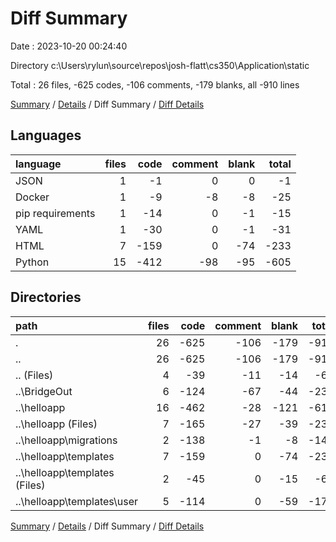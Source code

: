 # Diff Summary

Date : 2023-10-20 00:24:40

Directory c:\\Users\\rylun\\source\\repos\\josh-flatt\\cs350\\Application\\static

Total : 26 files,  -625 codes, -106 comments, -179 blanks, all -910 lines

[Summary](results.md) / [Details](details.md) / Diff Summary / [Diff Details](diff-details.md)

## Languages
| language | files | code | comment | blank | total |
| :--- | ---: | ---: | ---: | ---: | ---: |
| JSON | 1 | -1 | 0 | 0 | -1 |
| Docker | 1 | -9 | -8 | -8 | -25 |
| pip requirements | 1 | -14 | 0 | -1 | -15 |
| YAML | 1 | -30 | 0 | -1 | -31 |
| HTML | 7 | -159 | 0 | -74 | -233 |
| Python | 15 | -412 | -98 | -95 | -605 |

## Directories
| path | files | code | comment | blank | total |
| :--- | ---: | ---: | ---: | ---: | ---: |
| . | 26 | -625 | -106 | -179 | -910 |
| .. | 26 | -625 | -106 | -179 | -910 |
| .. (Files) | 4 | -39 | -11 | -14 | -64 |
| ..\\BridgeOut | 6 | -124 | -67 | -44 | -235 |
| ..\\helloapp | 16 | -462 | -28 | -121 | -611 |
| ..\\helloapp (Files) | 7 | -165 | -27 | -39 | -231 |
| ..\\helloapp\\migrations | 2 | -138 | -1 | -8 | -147 |
| ..\\helloapp\\templates | 7 | -159 | 0 | -74 | -233 |
| ..\\helloapp\\templates (Files) | 2 | -45 | 0 | -15 | -60 |
| ..\\helloapp\\templates\\user | 5 | -114 | 0 | -59 | -173 |

[Summary](results.md) / [Details](details.md) / Diff Summary / [Diff Details](diff-details.md)